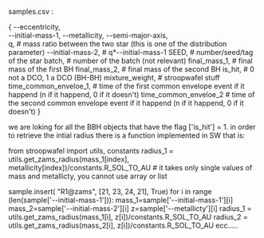 samples.csv :

{
    --eccentricity,  
    --initial-mass-1,
    --metallicity,
    --semi-major-axis,     
    q,                     # mass ratio between the two star (this is one of the distribution parameter)
    --initial-mass-2,      # q*--initial-mass-1
    SEED,                  # number/seed/tag of the star
    batch,                 # number of the batch (not relevant)
    final_mass_1,          # final mass of the first BH
    final_mass_2,          # final mass of the second BH
    is_hit,                # 0 not a DCO, 1 a DCO (BH-BH)
    mixture_weight,        # stroopwafel stuff
    time_common_enveloe_1, # time of the first common envelope event if it happend (n if it happend, 0 if it doesn't)
    time_common_enveloe_2  # time of the second common envelope event if it happend (n if it happend, 0 if it doesn't)
}

we are loking for all the BBH objects that have the flag ['is_hit'] = 1. in order to retrieve the intial radius there is a function implemented in SW that is:

from stroopwafel import utils, constants
radius_1 = utils.get_zams_radius(mass_1[index], metallicity[index])/constants.R_SOL_TO_AU   # it takes only single values of mass and metallicty, you cannot use array or list

sample.insert( "R1@zams", [21, 23, 24, 21], True)
for i in range (len(sample['--initial-mass-1'])):
    mass_1=sample['--initial-mass-1'][i]
    mass_2=sample['--initial-mass-2'][i]
    z=sample['--metallicty'][i]
    radius_1 = utils.get_zams_radius(mass_1[i], z[i])/constants.R_SOL_TO_AU 
    radius_2 = utils.get_zams_radius(mass_2[i], z[i])/constants.R_SOL_TO_AU 
    ecc.....
